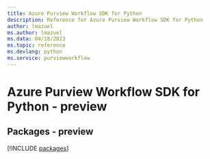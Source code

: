 ```yaml
---
title: Azure Purview Workflow SDK for Python
description: Reference for Azure Purview Workflow SDK for Python
author: lmazuel
ms.author: lmazuel
ms.data: 04/18/2023
ms.topic: reference
ms.devlang: python
ms.service: purviewworkflow
---
```

# Azure Purview Workflow SDK for Python - preview
## Packages - preview
[!INCLUDE [packages](purview-workflow-index.md)]